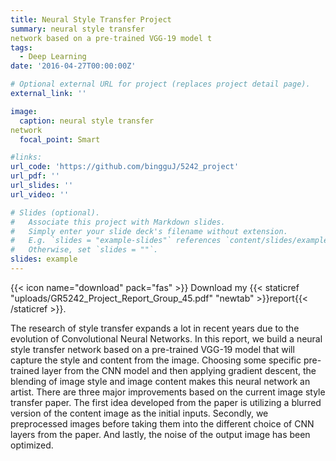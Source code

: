 ```yaml
---
title: Neural Style Transfer Project
summary: neural style transfer
network based on a pre-trained VGG-19 model t
tags:
  - Deep Learning
date: '2016-04-27T00:00:00Z'

# Optional external URL for project (replaces project detail page).
external_link: ''

image:
  caption: neural style transfer
network 
  focal_point: Smart

#links:
url_code: 'https://github.com/bingguJ/5242_project'
url_pdf: ''
url_slides: ''
url_video: ''

# Slides (optional).
#   Associate this project with Markdown slides.
#   Simply enter your slide deck's filename without extension.
#   E.g. `slides = "example-slides"` references `content/slides/example-slides.md`.
#   Otherwise, set `slides = ""`.
slides: example
---
```

{{< icon name="download" pack="fas" >}} Download my {{< staticref "uploads/GR5242_Project_Report_Group_45.pdf" "newtab" >}}report{{< /staticref >}}.


The research of style transfer expands a lot in recent years due to the evolution of Convolutional Neural Networks. In this report, we build a neural style transfer network based on a pre-trained VGG-19 model that will capture the style and
content from the image. Choosing some specific pre-trained layer from the CNN model and then applying gradient descent, the blending of image style and image content makes this neural network an artist. There are three major improvements based on the current image style transfer paper. The first idea developed from the paper is utilizing a blurred version of the content image as the initial inputs. Secondly, we preprocessed images before taking them into the different choice of CNN layers from the paper. And lastly, the noise of the output image has been optimized.
